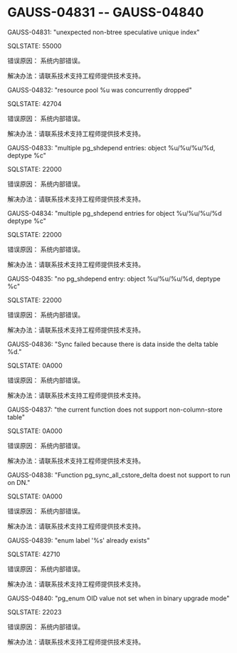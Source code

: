 # GAUSS-04831 -- GAUSS-04840

GAUSS-04831: "unexpected non-btree speculative unique index"

SQLSTATE: 55000

错误原因： 系统内部错误。

解决办法：请联系技术支持工程师提供技术支持。

GAUSS-04832: "resource pool %u was concurrently dropped"

SQLSTATE: 42704

错误原因： 系统内部错误。

解决办法：请联系技术支持工程师提供技术支持。

GAUSS-04833: "multiple pg\_shdepend entries: object %u/%u/%u/%d, deptype %c"

SQLSTATE: 22000

错误原因： 系统内部错误。

解决办法：请联系技术支持工程师提供技术支持。

GAUSS-04834: "multiple pg\_shdepend entries for object %u/%u/%u/%d deptype %c"

SQLSTATE: 22000

错误原因： 系统内部错误。

解决办法：请联系技术支持工程师提供技术支持。

GAUSS-04835: "no pg\_shdepend entry: object %u/%u/%u/%d, deptype %c"

SQLSTATE: 22000

错误原因： 系统内部错误。

解决办法：请联系技术支持工程师提供技术支持。

GAUSS-04836: "Sync failed because there is data inside the delta table %d."

SQLSTATE: 0A000

错误原因： 系统内部错误。

解决办法：请联系技术支持工程师提供技术支持。

GAUSS-04837: "the current function does not support non-column-store table"

SQLSTATE: 0A000

错误原因： 系统内部错误。

解决办法：请联系技术支持工程师提供技术支持。

GAUSS-04838: "Function pg\_sync\_all\_cstore\_delta doest not support to run on DN."

SQLSTATE: 0A000

错误原因： 系统内部错误。

解决办法：请联系技术支持工程师提供技术支持。

GAUSS-04839: "enum label '%s' already exists"

SQLSTATE: 42710

错误原因： 系统内部错误。

解决办法：请联系技术支持工程师提供技术支持。

GAUSS-04840: "pg\_enum OID value not set when in binary upgrade mode"

SQLSTATE: 22023

错误原因： 系统内部错误。

解决办法：请联系技术支持工程师提供技术支持。

